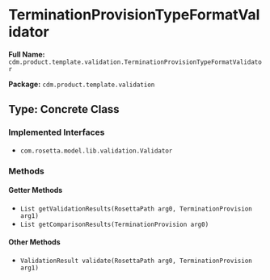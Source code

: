 # TerminationProvisionTypeFormatValidator

**Full Name:** `cdm.product.template.validation.TerminationProvisionTypeFormatValidator`

**Package:** `cdm.product.template.validation`

## Type: Concrete Class

### Implemented Interfaces

- `com.rosetta.model.lib.validation.Validator`

### Methods

#### Getter Methods

- `List getValidationResults(RosettaPath arg0, TerminationProvision arg1)`
- `List getComparisonResults(TerminationProvision arg0)`

#### Other Methods

- `ValidationResult validate(RosettaPath arg0, TerminationProvision arg1)`

